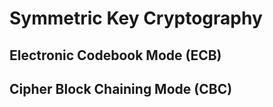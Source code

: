# Symmetric Key Cryptography 

## Electronic Codebook Mode (ECB)
## Cipher Block Chaining Mode (CBC)
